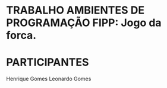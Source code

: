 # TRABALHO AMBIENTES DE PROGRAMAÇÃO FIPP: Jogo da forca.

# PARTICIPANTES
Henrique Gomes
Leonardo Gomes